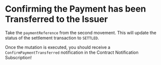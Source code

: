 # Confirming the Payment has been Transferred to the Issuer

Take the `paymentReference` from the second movement.
This will update the status of the settlement transaction to `SETTLED`.

Once the mutation is executed, you should receive a `ConfirmPaymentTransferred` notification in the Contract Notification Subscription!

<div class="fsoBorder" >
    <div class="explorer" id="fsoConfirmPaymentTransferred"></div>
</div>
<script>
const fsoEndPoint = 'http://localhost:6663/graphql';

ReactDOM.render(
React.createElement(GraphiQL, {
fetcher: GraphiQL.createFetcher({
  url: fsoEndPoint,
}),
defaultEditorToolsVisibility: true,
query: `mutation ConfirmPaymentTransferred($paymentReference: String!) {
    confirmPaymentTransferred(paymentReference: $paymentReference)
}`,
variables: '{ "paymentReference": "THE_SECOND_MOVEMEMENT_REF" }',
}),
document.getElementById('fsoConfirmPaymentTransferred'),
);
</script>